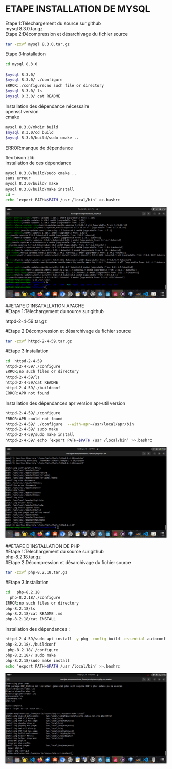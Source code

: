# ETAPE INSTALLATION DE MYSQL

Etape 1:Télechargement du source sur github   
      mysql 8.3.0.tar.gz  
Etape 2:Décompression et désarchivage du fichier source  
```bash
tar -zxvf mysql 8.3.0.tar.gz
```
Etape 3:Installation  
```bash
cd mysql 8.3.0

$mysql 8.3.0/
$mysql 8.3.0/ ./configure
ERROR:./configure:no such file or directory
$mysql 8.3.0/ ls
$mysql 8.3.0/ cat README
```
Installation des dépendance nécessaire  
openssl version   
cmake  
```bash
mysql 8.3.0/mkdir build
$mysql 8.3.0/cd build
$mysql 8.3.0/build/sudo cmake ..
```
ERROR:manque de dépendance  

flex bison zlib  
installation de ces dépendance  
```bash
mysql 8.3.0/build/sudo cmake ..
sans erreur
mysql 8.3.0/build/ make
mysql 8.3.0/build/make install
cd ~
echo ‘export PATH=$PATH /usr /local/bin’ >>.bashrc
```
<img src="https://github.com/M-Mampionontsoa/INSTALLATION-PAQUETS/blob/main/mysql.png">




















##ETAPE D’INSATALLATION APACHE  
#Etape 1:Télechargement du source sur github  

httpd-2-4-59.tar.gz  

#Etape 2:Décompression et désarchivage du fichier source  
```bash
tar -zxvf httpd-2-4-59.tar.gz
```
#Etape 3:Installation
```bash
cd  httpd-2-4-59
httpd-2-4-59/./configure
ERROR;no such files or directory
httpd-2-4-59/ls
httpd-2-4-59/cat README 
httpd-2-4-59/./buildconf
ERROR:APR not found
```
Installation des dépendances 
apr version
apr-util version
```bash
httpd-2-4-59/./configure
ERROR:APR could not found
httpd-2-4-59/ ./configure  --with-apr=/usr/local/apr/bin
httpd-2-4-59/ sudo make 
httpd-2-4-59/sudo make install
httpd-2-4-59/ echo ‘export PATH=$PATH /usr /local/bin’ >>.bashrc
```
<img src="https://github.com/M-Mampionontsoa/INSTALLATION-PAQUETS/blob/main/apache2.png">

##ETAPE D’INSTALLATION DE PHP  
#Etape 1:Télechargement du source sur github  
php-8.2.18.tar.gz  
#Etape 2:Décompression et désarchivage du fichier source  
```bash
tar -zxvf php-8.2.18.tar.gz
```
#Etape 3:Installation  
```bash
cd   php-8.2.18
  php-8.2.18/./configure
ERROR;no such files or directory
php-8.2.18/ls
php-8.2.18/cat README .md
php-8.2.18/cat INSTALL
```
installation des dépendances :
```bash
httpd-2-4-59/sudo apt install -y pkg -config build -essential autoconf bison re2c
php-8.2.18/./buildconf
 php-8.2.18/./configure  
php-8.2.18// sudo make 
php-8.2.18/sudo make install
echo ‘export PATH=$PATH /usr /local/bin’ >>.bashrc
```
<img src="https://github.com/M-Mampionontsoa/INSTALLATION-PAQUETS/blob/main/php.png">
